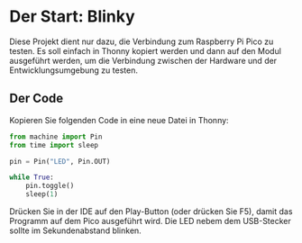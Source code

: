 # Der Start: Blinky

Diese Projekt dient nur dazu, die Verbindung zum Raspberry Pi Pico zu testen. Es soll einfach in Thonny
kopiert werden und dann auf den Modul ausgeführt werden, um die Verbindung zwischen der Hardware und der
Entwicklungsumgebung zu testen.

## Der Code

Kopieren Sie folgenden Code in eine neue Datei in Thonny:

```py
from machine import Pin
from time import sleep

pin = Pin("LED", Pin.OUT)

while True:
    pin.toggle()
    sleep(1)
```

Drücken Sie in der IDE auf den Play-Button (oder drücken Sie F5), damit das Programm auf dem Pico
ausgeführt wird. Die LED nebem dem USB-Stecker sollte im Sekundenabstand blinken.
